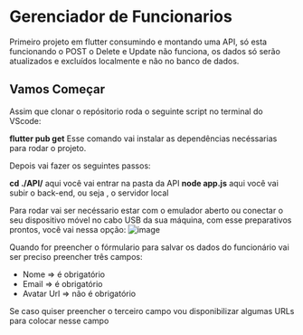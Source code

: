 # Gerenciador de Funcionarios

Primeiro projeto em flutter consumindo e montando uma API, só esta funcionando o POST o Delete e Update não funciona, os dados só serão atualizados e excluídos localmente e não no banco de dados.


## Vamos Começar


Assim que clonar o repósitorio roda o seguinte script no terminal do VScode:


**flutter pub get** Esse comando vai instalar as dependências necéssarias para rodar o projeto. 


Depois vai fazer os seguintes passos:


  **cd ./API/** aqui você vai entrar na pasta da API
  **node app.js**  aqui você vai subir o back-end, ou seja , o servidor local


Para rodar vai ser necéssario estar com o emulador aberto ou conectar o seu dispositivo móvel no cabo USB da sua máquina, com esse preparativos prontos, você vai nessa opção:
![image](https://github.com/willams192/gerencimento_funcionario/assets/84344077/05be3f46-d3d9-4637-af54-7b3f6fae6cab)


Quando for preencher o fórmulario para salvar os dados do funcionário vai ser preciso preencher três campos:

   - Nome => é obrigatório
   - Email => é obrigatório
   - Avatar Url => não é obrigatório


Se caso quiser preencher o terceiro campo vou disponibilizar algumas URLs para colocar nesse campo
